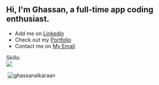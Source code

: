 <h2 align="left">Hi, I'm Ghassan, a full-time app coding enthusiast.</h1>

- Add me on [Linkedin](https://www.linkedin.com/in/ghassan-alkaraan)
- Check out my [Portfolio](https://ghass.dev)
- Contact me on [My Email](mailto:ghass.karaan@gmail.com)

Skills:<br>
<a href="https://skillicons.dev">
  <img src="https://skillicons.dev/icons?i=flutter,dart,react,vue,js,html,css,nodejs,express,postgres,mysql,mongodb,firebase,vscode,postman" />
</a>

<!--<h3 align="left">My Github stats:</h3>
<p><img align="left" src="https://github-readme-stats.vercel.app/api/top-langs?langs_count=4&username=ghassanalkaraan&show_icons=true&title_color=3382ed&text_color=ffffff&icon_color=0891b2&bg_color=171717&hide_border=true&locale=en&layout=compact" alt="ghassanalkaraan" /></p> -->

<p>&nbsp;<img align="center" src="https://github-readme-stats.vercel.app/api?hide_title=true&username=ghassanalkaraan&hide=issues,contribs&title_color=3382ed&text_color=ffffff&icon_color=0891b2&bg_color=171717&hide_border=true&count_private=true&langs_count=4&show_icons=true&locale=en" alt="ghassanalkaraan" /></p>
<br>
